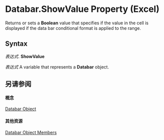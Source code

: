 
# Databar.ShowValue Property (Excel)

Returns or sets a  **Boolean** value that specifies if the value in the cell is displayed if the data bar conditional format is applied to the range.


## Syntax

 _表达式_. **ShowValue**

 _表达式_ A variable that represents a **Databar** object.


## 另请参阅


#### 概念


[Databar Object](2684e913-c278-e6be-ba9d-053b6ad58bae.md)
#### 其他资源


[Databar Object Members](http://msdn.microsoft.com/library/137f7e88-bb61-48a3-d2cb-76a8282cd62e%28Office.15%29.aspx)